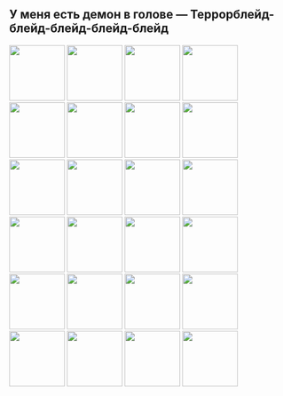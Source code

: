 ## У меня есть демон в голове — Террорблейд-блейд-блейд-блейд-блейд

<img src="https://github.com/dYGamma/dYGamma/blob/main/pics/8d22471e87f7914212dd8541d575da3f.gif" width="100"/> <img src="https://github.com/dYGamma/dYGamma/blob/main/pics/8d22471e87f7914212dd8541d575da3f.gif" width="100"/> <img src="https://github.com/dYGamma/dYGamma/blob/main/pics/8d22471e87f7914212dd8541d575da3f.gif" width="100"/> <img src="https://github.com/dYGamma/dYGamma/blob/main/pics/8d22471e87f7914212dd8541d575da3f.gif" width="100"/> <img src="https://github.com/dYGamma/dYGamma/blob/main/pics/8d22471e87f7914212dd8541d575da3f.gif" width="100"/> <img src="https://github.com/dYGamma/dYGamma/blob/main/pics/8d22471e87f7914212dd8541d575da3f.gif" width="100"/> <img src="https://github.com/dYGamma/dYGamma/blob/main/pics/8d22471e87f7914212dd8541d575da3f.gif" width="100"/> <img src="https://github.com/dYGamma/dYGamma/blob/main/pics/8d22471e87f7914212dd8541d575da3f.gif" width="100"/> <img src="https://github.com/dYGamma/dYGamma/blob/main/pics/Lil_Peep_Smoke_GIF_-_Lil_Peep_Smoke_Smoking_-_Discover__Share_GIFs.gif" width="100"/> <img src="https://github.com/dYGamma/dYGamma/blob/main/pics/Lil_Peep_Smoke_GIF_-_Lil_Peep_Smoke_Smoking_-_Discover__Share_GIFs.gif" width="100"/> <img src="https://github.com/dYGamma/dYGamma/blob/main/pics/Lil_Peep_Smoke_GIF_-_Lil_Peep_Smoke_Smoking_-_Discover__Share_GIFs.gif" width="100"/> <img src="https://github.com/dYGamma/dYGamma/blob/main/pics/Lil_Peep_Smoke_GIF_-_Lil_Peep_Smoke_Smoking_-_Discover__Share_GIFs.gif" width="100"/> <img src="https://github.com/dYGamma/dYGamma/blob/main/pics/Lil_Peep_Smoke_GIF_-_Lil_Peep_Smoke_Smoking_-_Discover__Share_GIFs.gif" width="100"/> <img src="https://github.com/dYGamma/dYGamma/blob/main/pics/Lil_Peep_Smoke_GIF_-_Lil_Peep_Smoke_Smoking_-_Discover__Share_GIFs.gif" width="100"/> <img src="https://github.com/dYGamma/dYGamma/blob/main/pics/Lil_Peep_Smoke_GIF_-_Lil_Peep_Smoke_Smoking_-_Discover__Share_GIFs.gif" width="100"/> <img src="https://github.com/dYGamma/dYGamma/blob/main/pics/Lil_Peep_Smoke_GIF_-_Lil_Peep_Smoke_Smoking_-_Discover__Share_GIFs.gif" width="100"/> <img src="https://github.com/dYGamma/dYGamma/blob/main/pics/8d22471e87f7914212dd8541d575da3f.gif" width="100"/> <img src="https://github.com/dYGamma/dYGamma/blob/main/pics/8d22471e87f7914212dd8541d575da3f.gif" width="100"/> <img src="https://github.com/dYGamma/dYGamma/blob/main/pics/8d22471e87f7914212dd8541d575da3f.gif" width="100"/> <img src="https://github.com/dYGamma/dYGamma/blob/main/pics/8d22471e87f7914212dd8541d575da3f.gif" width="100"/> <img src="https://github.com/dYGamma/dYGamma/blob/main/pics/8d22471e87f7914212dd8541d575da3f.gif" width="100"/> <img src="https://github.com/dYGamma/dYGamma/blob/main/pics/8d22471e87f7914212dd8541d575da3f.gif" width="100"/> <img src="https://github.com/dYGamma/dYGamma/blob/main/pics/8d22471e87f7914212dd8541d575da3f.gif" width="100"/> <img src="https://github.com/dYGamma/dYGamma/blob/main/pics/8d22471e87f7914212dd8541d575da3f.gif" width="100"/>
